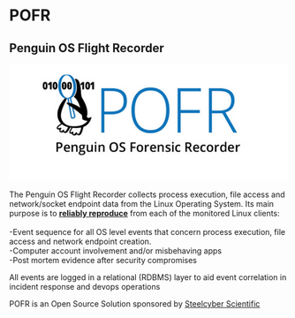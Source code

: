 # POFR
<b><h2>Penguin OS Flight Recorder</h2></b>

![GitHub Logo](/POFR.png)<br>

The Penguin OS Flight Recorder collects process execution, file access and network/socket endpoint data from the Linux Operating System. Its main purpose is to <b><u>reliably reproduce</u></b> from each of the monitored Linux clients:
<br><br>
-Event sequence for all OS level events that concern process execution, file access and network endpoint creation. <br>
-Computer account involvement and/or misbehaving apps <br>
-Post mortem evidence after security compromises <br>

All events are logged in a relational (RDBMS) layer to aid event correlation in incident response and devops operations <br>

POFR is an Open Source Solution sponsored by [Steelcyber Scientific](https://www.steelcyber.com) <br>




